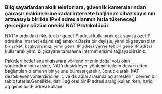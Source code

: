 ### Bilgisayarlardan akıllı telefonlara, güvenlik kameralarından çamaşır makinelerine kadar internete bağlanan cihaz sayısının artmasıyla birlikte IPv4 adres alanının hızla tükeneceği gerçeğine çözüm önerisi NAT Protokolüdür.

NAT'ın ardındaki fikir, tek bir genel IP adresi kullanarak çok sayıda özel IP adresine İnternet erişimi sağlamaktır.Başka bir deyişle, yirmi bilgisayarı olan bir şirketi bağlıyorsanız, yirmi genel IP adresi yerine tek bir genel IP adresi kullanarak yirmi bilgisayarın tamamına İnternet erişimi sağlayabilirsiniz.

Paketleri hedef ana bilgisayara yönlendirmenin doğal yolu olan yönlendirmenin aksine, NAT'ı destekleyen yönlendiricilerin devam eden bağlantıları izlemenin bir yolunu bulması gerekir.
Sonuç olarak, NAT destekleyen yönlendiriciler, iç ve dış ağlar arasında ağ adreslerini çeviren bir tablo tutarlar.Genellikle, dahili ağ özel bir IP adresi aralığı kullanırken, harici ağ genel bir IP adresi kullanır.

